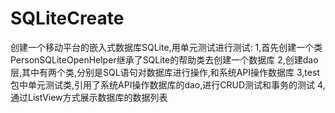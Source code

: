 # SQLiteCreate
创建一个移动平台的嵌入式数据库SQLite,用单元测试进行测试:
1,首先创建一个类PersonSQLiteOpenHelper继承了SQLite的帮助类去创建一个数据库
2,创建dao层,其中有两个类,分别是SQL语句对数据库进行操作,和系统API操作数据库
3,test包中单元测试类,引用了系统API操作数据库的dao,进行CRUD测试和事务的测试
4,通过ListView方式展示数据库的数据列表